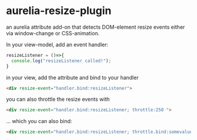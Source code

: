 # aurelia-resize-plugin

an aurelia attribute add-on that detects DOM-element resize events
either via window-change or CSS-animation.




In your view-model, add an event handler:

```javascript
resizeListener = ()=>{
  console.log("resizeListener called!");
}
```

in your view, add the attribute and bind to your handler

```html
<div resize-event="handler.bind:resizeListener">
 ```

you can also throttle the resize events with

```html
<div resize-event="handler.bind:resizeListener; throttle:250 ">
 ```

... which you can also bind:

```html
<div resize-event="handler.bind:resizeListener; throttle.bind:somevalue ">
 ```
